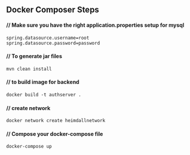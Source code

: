 ## Docker Composer Steps

#### // Make sure you have the right application.properties setup for mysql
    spring.datasource.username=root
    spring.datasource.password=password

#### // To generate jar files

    mvn clean install 

#### // to build image for backend
    
    docker build -t authserver . 

#### // create network 

    docker network create heimdallnetwork

#### // Compose your docker-compose file
    docker-compose up

